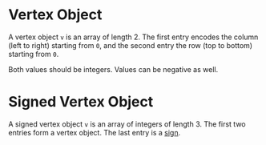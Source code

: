 # Vertex Object

A vertex object `v` is an array of length 2. The first entry encodes the column
(left to right) starting from `0`, and the second entry the row (top to bottom)
starting from `0`.

Both values should be integers. Values can be negative as well.

# Signed Vertex Object

A signed vertex object `v` is an array of integers of length 3. The first two
entries form a vertex object. The last entry is a [sign](sign.md).
